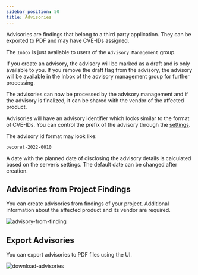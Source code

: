 ```yaml
---
sidebar_position: 50
title: Advisories
---
```


Advisories are findings that belong to a third party application. They can be exported to PDF and may have CVE-IDs assigned.

The `Inbox` is just available to users of the `Advisory Management` group.

If you create an advisory, the advisory will be marked as a draft and is only available to you. If you remove the draft flag from the advisory, the advisory will be available in the Inbox of the advisory management group for further processing.

The advisories can now be processed by the advisory management and if the advisory is finalized, it can be shared with the vendor of the affected product.

Advisories will have an advisory identifier which looks similar to the format of CVE-IDs. You can control the prefix of the advisory through the [settings](/docs/admin-guide/configuration/).

The advisory id format may look like:
```
pecoret-2022-0010
```

A date with the planned date of disclosing the advisory details is calculated based on the server’s settings. The default date can be changed after creation.


## Advisories from Project Findings
You can create advisories from findings of your project. Additional information about the affected product and its vendor are required.

![advisory-from-finding](/img/attachments/advisory-from-finding.png)


## Export Advisories
You can export advisories to PDF files using the UI.

![download-advisories](/img/attachments/download-advisories.png)

